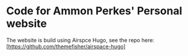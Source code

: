# Code for Ammon Perkes' Personal website

The website is build using Airspce Hugo, see the repo here: [https://github.com/themefisher/airspace-hugo]
